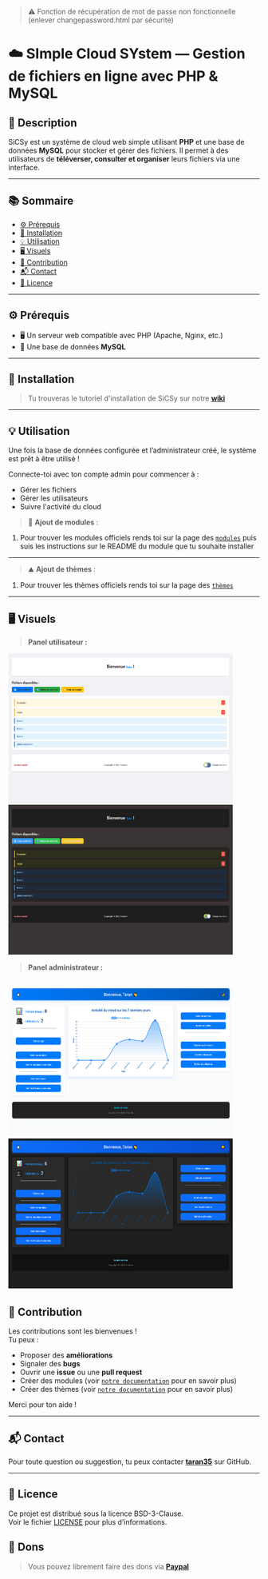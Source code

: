 
> ⚠️ Fonction de récupération de mot de passe non fonctionnelle (enlever changepassword.html par sécurité)

# ☁️ SImple Cloud SYstem — Gestion de fichiers en ligne avec PHP & MySQL

## 📝 Description

SiCSy est un système de cloud web simple utilisant **PHP** et une base de données **MySQL** pour stocker et gérer des fichiers. Il permet à des utilisateurs de **téléverser, consulter et organiser** leurs fichiers via une interface.

---

## 📚 Sommaire

- [⚙️ Prérequis](#️-prérequis)
- [🚀 Installation](#-installation)
- [💡 Utilisation](#-utilisation)
- [🖥️ Visuels](#-visuels)
- [🤝 Contribution](#-contribution)
- [📬 Contact](#-contact)
- [📄 Licence](#-licence)

---

## ⚙️ Prérequis

- 🖥️ Un serveur web compatible avec PHP (Apache, Nginx, etc.)
- 💾 Une base de données **MySQL**

---

## 🚀 Installation

> Tu trouveras le tutoriel d'installation de SiCSy sur notre [**wiki**](https://taran35.github.io/SiCSy-website/wiki.html)
---

## 💡 Utilisation

Une fois la base de données configurée et l’administrateur créé, le système est prêt à être utilisé !

Connecte-toi avec ton compte admin pour commencer à :
- Gérer les fichiers
- Gérer les utilisateurs
- Suivre l'activité du cloud


> 🧩 **Ajout de modules** :
1. Pour trouver les modules officiels rends toi sur la page des [`modules`](https://taran35.github.io/SiCSy-website/wiki.html?page=modules) puis suis les instructions sur le README du module que tu souhaite installer 

---

> ⛰ **Ajout de thèmes** :
1. Pour trouver les thèmes officiels rends toi sur la page des [`thèmes`](https://taran35.github.io/SiCSy-website/wiki.html?page=thèmes) 
---

## 🖥️ Visuels

> **Panel utilisateur :**

<img src="visuels/index-clair.png" alt="Panel utilisateur theme clair" width="450" height="300" /><img src="visuels/index-sombre.png" alt="Panel utilisateur theme sombre" width="450" height="300" />

> **Panel administrateur :**

<img src="visuels/dash-clair.png" alt="Panel admin theme clair" width="450" height="300" /><img src="visuels/dash-sombre.png" alt="Panel admin theme sombre" width="450" height="300" />
---
## 🤝 Contribution

Les contributions sont les bienvenues !  
Tu peux :
- Proposer des **améliorations**
- Signaler des **bugs**
- Ouvrir une **issue** ou une **pull request**
- Créer des modules (voir [`notre documentation`](https://taran35.github.io/SiCSy-website/wiki.html?page=create_modules) pour en savoir plus)
- Créer des thèmes (voir [`notre documentation`](https://taran35.github.io/SiCSy-website/wiki.html?page=create_themes) pour en savoir plus)

Merci pour ton aide !

---

## 📬 Contact

Pour toute question ou suggestion, tu peux contacter **[taran35](https://github.com/taran35)** sur GitHub.

---

## 📄 Licence

Ce projet est distribué sous la licence BSD-3-Clause.  
Voir le fichier [LICENSE](LICENSE.txt) pour plus d’informations.

## 🧧 Dons

> Vous pouvez librement faire des dons via [**Paypal**](https://paypal.me/TaranGauvry?country.x=FR&locale.x=fr_FR)